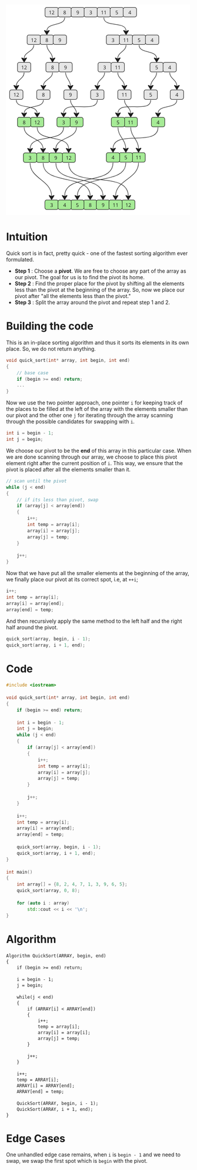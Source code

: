 ![Merge Sort Image](../../../Images/merge-sort.png)

# Intuition

Quick sort is in fact, pretty quick - one of the fastest sorting algorithm ever formulated. 

- **Step 1** : Choose a **pivot**. We are free to choose any part of the array as our pivot. The goal for us is to find the pivot its home.
- **Step 2** : Find the proper place for the pivot by shifting all the elements less than the pivot at the beginning of the array. So, now we place our pivot after "all the elements less than the pivot."
- **Step 3** : Split the array around the pivot and repeat step 1 and 2.

# Building the code

This is an in-place sorting algorithm and thus it sorts its elements in its own place. So, we do not return anything.

```c++
void quick_sort(int* array, int begin, int end)
{
	// base case
	if (begin >= end) return;
	...
}
```

Now we use the two pointer approach, one pointer `i` for keeping track of the places to be filled at the left of the array with the elements smaller than our pivot and the other one `j` for iterating through the array scanning through the possible candidates for swapping with `i`.

```c++
int i = begin - 1;
int j = begin;
```

We choose our pivot to be the **end** of this array in this particular case. When we are done scanning through our array, we choose to place this pivot element right after the current position of `i`. This way, we ensure that the pivot is placed after all the elements smaller than it.

```c++
// scan until the pivot
while (j < end)
{
	// if its less than pivot, swap
	if (array[j] < array[end])
	{
		i++;
		int temp = array[i];
		array[i] = array[j];
		array[j] = temp;
	}
	
	j++;
}
```

Now that we have put all the smaller elements at the beginning of the array, we finally place our pivot at its correct spot, i.e, at `++i`;

```c++
i++;
int temp = array[i];
array[i] = array[end];
array[end] = temp;
```

And then recursively apply the same method to the left half and the right half around the pivot.

```c++
quick_sort(array, begin, i - 1);
quick_sort(array, i + 1, end);
```

# Code

```c++
#include <iostream>

void quick_sort(int* array, int begin, int end)
{
	if (begin >= end) return;
	
	int i = begin - 1;
	int j = begin;
	while (j < end)
	{
		if (array[j] < array[end])
		{
			i++;
			int temp = array[i];
			array[i] = array[j];
			array[j] = temp;
		}
		
		j++;
	}
	
	i++;
	int temp = array[i];
	array[i] = array[end];
	array[end] = temp;
	
	quick_sort(array, begin, i - 1);
	quick_sort(array, i + 1, end);
}	

int main()
{
	int array[] = {8, 2, 4, 7, 1, 3, 9, 6, 5};
	quick_sort(array, 0, 8);
	
	for (auto i : array)
		std::cout << i << '\n';
}
```

# Algorithm

```
Algorithm QuickSort(ARRAY, begin, end)
{
	if (begin >= end) return;
	
	i = begin - 1;
	j = begin;
	
	while(j < end)
	{
		if (ARRAY[i] < ARRAY[end])
		{
			i++;
			temp = array[i];
			array[i] = array[i];
			array[j] = temp;
		}
		
		j++;
	}
	
	i++;
	temp = ARRAY[i];
	ARRAY[i] = ARRAY[end];
	ARRAY[end] = temp;
	
	QuickSort(ARRAY, begin, i - 1);
	QuickSort(ARRAY, i + 1, end);
}
```

# Edge Cases

One unhandled edge case remains, when `i` is `begin - 1`  and we need to swap, we swap the first spot which is `begin` with the pivot.
